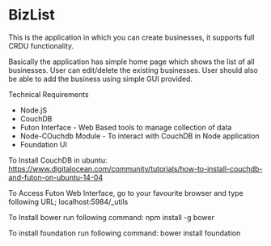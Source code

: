 # BizList

This is the application in which you can create businesses, it supports full CRDU functionality.

Basically the application has simple home page which shows the list of all businesses.
User can edit/delete the existing businesses.
User should also be able to add the business using simple GUI provided.

Technical Requirements
- Node.jS
- CouchDB
- Futon Interface - Web Based tools to manage collection of data
- Node-COuchdb Module - To interact with CouchDB in Node application
- Foundation UI

To Install CouchDB in ubuntu:
https://www.digitalocean.com/community/tutorials/how-to-install-couchdb-and-futon-on-ubuntu-14-04

To Access Futon Web Interface, go to your favourite browser and type following URL;
localhost:5984/_utils

To Install bower run following command:
npm install -g bower

To install foundation run following command:
bower install foundation
